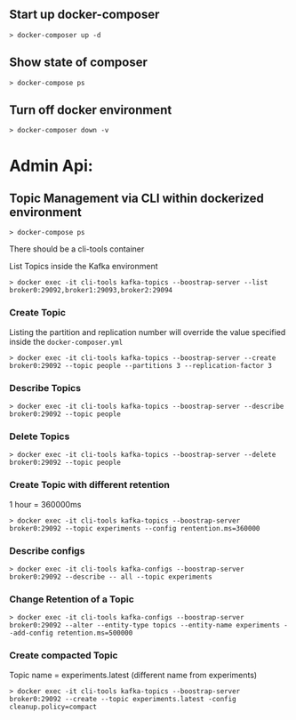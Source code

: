 ## Start up docker-composer
```
> docker-composer up -d
```
## Show state of composer
```
> docker-compose ps
```
## Turn off docker environment
```
> docker-composer down -v
```

# Admin Api:
## Topic Management via CLI within dockerized environment
```
> docker-compose ps
```
There should be a cli-tools container

List Topics inside the Kafka environment
```
> docker exec -it cli-tools kafka-topics --boostrap-server --list broker0:29092,broker1:29093,broker2:29094
```

### Create Topic
Listing the partition and replication number will override the value specified inside the ```docker-composer.yml```
```
> docker exec -it cli-tools kafka-topics --boostrap-server --create broker0:29092 --topic people --partitions 3 --replication-factor 3
```

### Describe Topics
```
> docker exec -it cli-tools kafka-topics --boostrap-server --describe broker0:29092 --topic people
```

### Delete Topics 
```
> docker exec -it cli-tools kafka-topics --boostrap-server --delete broker0:29092 --topic people
```

### Create Topic with different retention
1 hour = 360000ms
```
> docker exec -it cli-tools kafka-topics --boostrap-server broker0:29092 --topic experiments --config rentention.ms=360000
```

### Describe configs
```
> docker exec -it cli-tools kafka-configs --boostrap-server broker0:29092 --describe -- all --topic experiments
```

### Change Retention of a Topic
```
> docker exec -it cli-tools kafka-configs --boostrap-server broker0:29092 --alter --entity-type topics --entity-name experiments --add-config retention.ms=500000
```

### Create compacted Topic 
Topic name = experiments.latest (different name from experiments)
```
> docker exec -it cli-tools kafka-topics --boostrap-server broker0:29092 --create --topic experiments.latest -config cleanup.policy=compact
```

